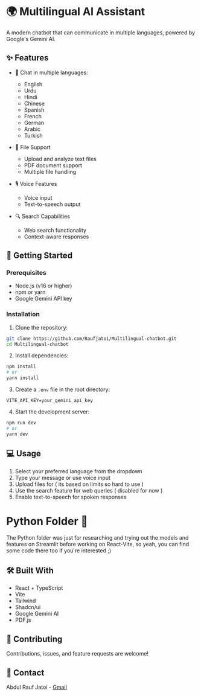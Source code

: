 # 🌍 Multilingual AI Assistant

A modern chatbot that can communicate in multiple languages, powered by Google's Gemini AI.

## ✨ Features
- 💬 Chat in multiple languages:
  - English
  - Urdu
  - Hindi
  - Chinese
  - Spanish
  - French
  - German
  - Arabic
  - Turkish

- 📂 File Support
  - Upload and analyze text files
  - PDF document support
  - Multiple file handling

- 🎙️ Voice Features
  - Voice input
  - Text-to-speech output

- 🔍 Search Capabilities
  - Web search functionality
  - Context-aware responses

## 🚀 Getting Started

### Prerequisites
- Node.js (v16 or higher)
- npm or yarn
- Google Gemini API key

### Installation
1. Clone the repository:
```bash
git clone https://github.com/Raufjatoi/Multilingual-chatbot.git
cd Multilingual-chatbot
```

2. Install dependencies:
```bash
npm install
# or
yarn install
```

3. Create a `.env` file in the root directory:
```env
VITE_API_KEY=your_gemini_api_key
```

4. Start the development server:
```bash
npm run dev
# or
yarn dev
```

## 💻 Usage
1. Select your preferred language from the dropdown
2. Type your message or use voice input
3. Upload files for  ( its based on limits so hard to use )
4. Use the search feature for web queries ( disabled for now )
5. Enable text-to-speech for spoken responses

# Python Folder 📁 
The Python folder was just for researching and trying out the models and features on Streamlit before working on React-Vite, so yeah, you can find some code there too if you're interested ;)

## 🛠️ Built With
- React + TypeScript
- Vite
- Tailwind
- Shadcn/ui
- Google Gemini AI
- PDF.js


## 🤝 Contributing
Contributions, issues, and feature requests are welcome!

## 📧 Contact
Abdul Rauf Jatoi - [Gmail](raufpokemon00@gmail.com)
